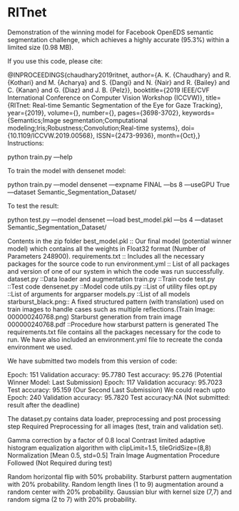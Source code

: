 # RITnet
Demonstration of the winning model for Facebook OpenEDS semantic segmentation challenge, which achieves a highly accurate (95.3%) within a limited size (0.98 MB).

If you use this code, please cite:

@INPROCEEDINGS{chaudhary2019ritnet,
author={A. K. {Chaudhary} and R. {Kothari} and M. {Acharya} and S. {Dangi} and N. {Nair} and R. {Bailey} and C. {Kanan} and G. {Diaz} and J. B. {Pelz}},
booktitle={2019 IEEE/CVF International Conference on Computer Vision Workshop (ICCVW)},
title={RITnet: Real-time Semantic Segmentation of the Eye for Gaze Tracking},
year={2019},
volume={},
number={},
pages={3698-3702},
keywords={Semantics;Image segmentation;Computational modeling;Iris;Robustness;Convolution;Real-time systems},
doi={10.1109/ICCVW.2019.00568},
ISSN={2473-9936},
month={Oct},}
Instructions:

python train.py —help

To train the model with densenet model:

python train.py —model densenet —expname FINAL —bs 8 —useGPU True —dataset Semantic_Segmentation_Dataset/

To test the result:

python test.py —model densenet —load best_model.pkl —bs 4 —dataset Semantic_Segmentation_Dataset/

Contents in the zip folder
best_model.pkl :: Our final model (potential winner model) which contains all the weights in Float32 format (Number of Parameters 248900).
requirements.txt :: Includes all the necessary packages for the source code to run
environment.yml :: List of all packages and version of one of our system in which the code was run successfully.
dataset.py ::Data loader and augmentation
train.py ::Train code
test.py ::Test code
densenet.py ::Model code
utils.py ::List of utility files
opt.py ::List of arguments for argparser
models.py ::List of all models
starburst_black.png:: A fixed structured pattern (with translation) used on train images to handle cases such as multiple reflections.(Train Image: 000000240768.png)
Starburst generation from train image 000000240768.pdf ::Procedure how starburst pattern is generated
The requirements.txt file contains all the packages necessary for the code to run. We have also included an environment.yml file to recreate the conda environment we used.

We have submitted two models from this version of code:

Epoch: 151 Validation accuracy: 95.7780 Test accuracy: 95.276 (Potential Winner Model: Last Submission)
Epoch: 117 Validation accuracy: 95.7023 Test accuracy: 95.159 (Our Second Last Submission)
We could reach upto Epoch: 240 Validation accuracy: 95.7820 Test accuracy:NA (Not submitted: result after the deadline)

The dataset.py contains data loader, preprocessing and post processing step Required Preprocessing for all images (test, train and validation set).

Gamma correction by a factor of 0.8
local Contrast limited adaptive histogram equalization algorithm with clipLimit=1.5, tileGridSize=(8,8)
Normalization [Mean 0.5, std=0.5]
Train Image Augmentation Procedure Followed (Not Required during test)

Random horizontal flip with 50% probability.
Starburst pattern augmentation with 20% probability.
Random length lines (1 to 9) augmentation around a random center with 20% probability.
Gaussian blur with kernel size (7,7) and random sigma (2 to 7) with 20% probability.
